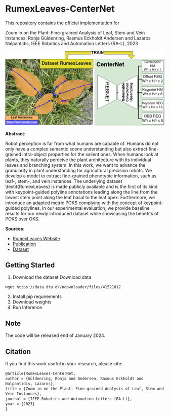 # RumexLeaves-CenterNet
This repository contains the official implementation for 
    
Zoom in on the Plant: Fine-grained Analysis of Leaf, Stem and Vein Instances. Ronja Güldenring, Rasmus Eckholdt Andersen and Lazaros Nalpantidis, IEEE Robotics and Automation Letters (RA-L), 2023

<p float="left">
  <img src="figures/architecture.png" width="700" />
</p>

__Abstract__:

Robot perception is far from what humans are capable of. Humans do not only have a complex semantic scene understanding but also extract fine-grained intra-object properties for the salient ones. When humans look at plants, they naturally perceive the plant architecture with its individual leaves and branching system. In this work, we want to advance the granularity in plant understanding for agricultural precision robots. We develop a model to extract fine-grained phenotypic information, such as leaf-, stem-, and vein instances. The underlying dataset \textit{RumexLeaves} is made publicly available and is the first of its kind with keypoint-guided polyline annotations leading along the line from the lowest stem point along the leaf basal to the leaf apex. Furthermore, we introduce an adapted metric POKS complying with the concept of keypoint-guided polylines. In our experimental evaluation, we provide baseline results for our newly introduced dataset while showcasing the benefits of POKS over OKS.

__Sources__:
* [RumexLeaves Website](https://dtu-pas.github.io/RumexLeaves/)
* [Publication](ToDo)
* [Dataset](https://data.dtu.dk/articles/dataset/_strong_RumexLeaves_Dataset_introduced_by_Paper_Fine-grained_Leaf_Analysis_for_Efficient_Weeding_Robots_strong_/23659524)

## Getting Started
1. Download the dataset
Download data
```
wget https://data.dtu.dk/ndownloader/files/41521812
```
2. Install pip requirements
3. Download weights
4. Run Inference 

## Note
The code will be released end of January 2024.


## Citation

If you find this work useful in your research, please cite:
```
@article{RumexLeaves-CenterNet,
author = {Güldenring, Ronja and Andersen, Rasmus Eckholdt and Nalpantidis, Lazaros},
title = {Zoom in on the Plant: Fine-grained Analysis of Leaf, Stem and Vein Instances},
journal = {IEEE Robotics and Automation Letters (RA-L)},
year = {2023}
}
```